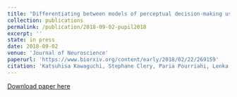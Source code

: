 ```yaml
---
title: "Differentiating between models of perceptual decision-making using pupil-size inferred confidence"
collection: publications
permalink: /publication/2018-09-02-pupil2018
excerpt: ''
state: in press
date: 2018-09-02
venue: 'Journal of Neuroscience'
paperurl: 'https://www.biorxiv.org/content/early/2018/02/22/269159'
citation: 'Katsuhisa Kawaguchi, Stephane Clery, Paria Pourriahi, Lenka Seillier, Ralf Haefner, Hendrikje Nienborg (2018). &quot;Differentiating between models of perceptual decision-making using pupil-size inferred confidence.&quot; <i>Journal  of Neuroscience</i>, <i>in press</i>.'
---
```


[Download paper here](https://www.biorxiv.org/content/biorxiv/early/2018/02/22/269159.full.pdf)
